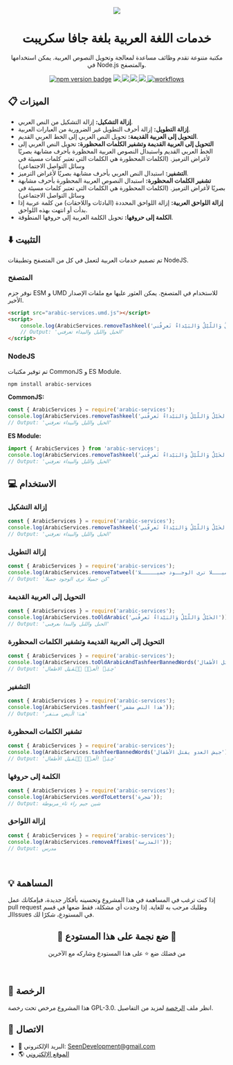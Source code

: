 <div align=center>
  <a href="/README.md">
    <img src="https://user-images.githubusercontent.com/48678280/174651387-5b23ab0a-792f-421b-a5bc-73f74e8f36b5.png">
  </a>
</div>

<h1 align=center>خدمات اللغة العربية بلغة جافا سكريبت</h1>

<p align=center>
  مكتبة متنوعة تقدم وظائف مساعدة لمعالجة وتحويل النصوص العربية.
يمكن استخدامها في Node.js والمتصفح.
</p>

<div align="center">
<a href="https://www.npmjs.com/package/arabic-services"><img src="https://img.shields.io/npm/v/arabic-services.svg" alt="npm version badge"></a>
<a href="https://github.com/Seen-Arabic/Arabic-Services-JavaScript/issues">
<img src="https://img.shields.io/github/issues/Seen-Arabic/Arabic-Services-JavaScript"/>
</a>
<a href="https://github.com/Seen-Arabic/Arabic-Services-JavaScript/network/members">
<img src="https://img.shields.io/github/forks/Seen-Arabic/Arabic-Services-JavaScript"/>
</a>
<a href="https://github.com/Seen-Arabic/Arabic-Services-JavaScript/stargazers">
<img src="https://img.shields.io/github/stars/Seen-Arabic/Arabic-Services-JavaScript"/>
</a>
<a href="https://github.com/Seen-Arabic/Arabic-Services-JavaScript/blob/master/LICENSE">
<img src="https://img.shields.io/github/license/Seen-Arabic/Arabic-Services-JavaScript"/>
</a>
<a href="https://github.com/Seen-Arabic/Arabic-Services-JavaScript/actions/workflows/test.yml">
<img src="https://github.com/Seen-Arabic/Arabic-Services-JavaScript/actions/workflows/test.yml/badge.svg" alt="workflows">
</a>
</div>

## 📋 الميزات

-   **إزالة التشكيل:** إزالة التشكيل من النص العربي.
-   **إزالة التطويل:** إزالة أحرف التطويل غير الضرورية من العبارات العربية.
-   **التحويل إلى العربية القديمة:** تحويل النص العربي إلى الخط العربي القديم.
-   **التحويل إلى العربية القديمة وتشفير الكلمات المحظورة:** تحويل النص العربي إلى الخط العربي القديم واستبدال النصوص العربية المحظورة بأحرف مشابهة بصريًا لأغراض الترميز. (الكلمات المحظورة هي الكلمات التي تعتبر كلمات مسيئة في وسائل التواصل الاجتماعي)
-   **التشفير:** استبدال النص العربي بأحرف مشابهة بصريًا لأغراض الترميز.
-   **تشفير الكلمات المحظورة:** استبدال النصوص العربية المحظورة بأحرف مشابهة بصريًا لأغراض الترميز. (الكلمات المحظورة هي الكلمات التي تعتبر كلمات مسيئة في وسائل التواصل الاجتماعي)
-   **إزالة اللواحق العربية:** إزالة اللواحق المحددة (البادئات واللاحقات) من كلمة عربية إذا بدأت أو انتهت بهذه اللواحق.
-   **الكلمة إلى حروفها:** تحويل الكلمة العربية إلى حروفها المنطوقة.

## ⬇️ التثبيت

تم تصميم خدمات العربية لتعمل في كل من المتصفح وتطبيقات NodeJS.

### المتصفح

نوفر حزم ESM و UMD للاستخدام في المتصفح. يمكن العثور عليها مع ملفات الإصدار الأخير.

```html
<script src="arabic-services.umd.js"></script>
<script>
	console.log(ArabicServices.removeTashkeel('الخَيْلُ وَاللّيْلُ وَالبَيْداءُ تَعرِفُني'));
	// Output: 'الخيل والليل والبيداء تعرفني'
</script>
```

### NodeJS

تم توفير مكتبات CommonJS و ES Module.

```bash
npm install arabic-services
```

**CommonJS:**

```javascript
const { ArabicServices } = require('arabic-services');
console.log(ArabicServices.removeTashkeel('الخَيْلُ وَاللّيْلُ وَالبَيْداءُ تَعرِفُني'));
// Output: 'الخيل والليل والبيداء تعرفني'
```

**ES Module:**

```javascript
import { ArabicServices } from 'arabic-services';
console.log(ArabicServices.removeTashkeel('الخَيْلُ وَاللّيْلُ وَالبَيْداءُ تَعرِفُني'));
// Output: 'الخيل والليل والبيداء تعرفني'
```

## 💻 الاستخدام

### إزالة التشكيل

```javascript
const { ArabicServices } = require('arabic-services');
console.log(ArabicServices.removeTashkeel('الخَيْلُ وَاللّيْلُ وَالبَيْداءُ تَعرِفُني'));
// Output: 'الخيل والليل والبيداء تعرفني'
```

### إزالة التطويل

```javascript
const { ArabicServices } = require('arabic-services');
console.log(ArabicServices.removeTatweel('كن جميـــلا ترى الوجــود جميـــــلا'));
// Output: 'كن جميلا ترى الوجود جميلا'
```

### التحويل إلى العربية القديمة

```javascript
const { ArabicServices } = require('arabic-services');
console.log(ArabicServices.toOldArabic('الخَيْلُ وَاللّيْلُ وَالبَيْداءُ تَعرِفُني'));
// Output: 'الحىل واللىل والٮىدا ٮعرڡٮى'
```

### التحويل إلى العربية القديمة وتشفير الكلمات المحظورة

```javascript
const { ArabicServices } = require('arabic-services');
console.log(ArabicServices.toOldArabicAndTashfeerBannedWords('جيش العدو يقتل الأطفال'));
// Output: 'چـێـݭ !ڵعـݚۉ ی۪ـڨـټل الاطڡال'
```

### التشفير

```javascript
const { ArabicServices } = require('arabic-services');
console.log(ArabicServices.tashfeer('هذا النص مشفر'));
// Output: 'هـۮו اڵـݔص مـݭفـݛ'
```

### تشفير الكلمات المحظورة

```javascript
const { ArabicServices } = require('arabic-services');
console.log(ArabicServices.tashfeerBannedWords('جيش العدو يقتل الأطفال'));
// Output: 'چـێـݭ !ڵعـݚۉ ی۪ـڨـټل الأطفال'
```

### الكلمة إلى حروفها

```javascript
const { ArabicServices } = require('arabic-services');
console.log(ArabicServices.wordToLetters('شجرة'));
// Output: شين جيم راء تاء_مربوطة
```

### إزالة اللواحق

```javascript
const { ArabicServices } = require('arabic-services');
console.log(ArabicServices.removeAffixes('المدرسة'));
// Output: مدرس
```

<br>

## 💡 المساهمة

إذا كنت ترغب في المساهمة في هذا المشروع وتحسينه بأفكار جديدة، فبإمكانك عمل pull request وطلبك مرحب به للغاية. إذا وجدت أي مشكلة، فقط ضعها في قسم الـIssues في المستودع، شكرًا لك.

<div align=center>
<h2>🌟 ضع نجمة على هذا المستودع 🌟</h2>

من فضلك ضع ⭐️ على هذا المستودع وشاركه مع الآخرين

</div>

<br>

## 📜 الرخصة

هذا المشروع مرخص تحت رخصة GPL-3.0. انظر ملف [الرخصة](./LICENSE) لمزيد من التفاصيل.

## 💬 الاتصال

-   📩 البريد الإلكتروني: [SeenDevelopment@gmail.com](mailto:SeenDevelopment@gmail.com)
-   🌎 [الموقع الإلكتروني](https://seen-arabic.github.io/)
